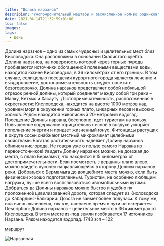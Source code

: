 ```yaml
---
title: "Долина нарзанов"
descripion: "Умопомрочительный маштабы и бесчисленное кол-во родников"
date: 2021-08-14T21:32:59+03:00
toc: false
images:
tags:
  - День
---
```


Долина нарзанов – одно из самых чудесных и целительных мест близ Кисловодска. Она расположена в основании Скалистого хребта. Долина нарзанов, на поверхность которой через горные породы пробиваются источники обогащенной полезными веществами воды, находится южнее Кисловодска, в 36 километрах от его границы. В том случае, если целью посещения курортного города является лечение и выздоровление, достопримечательность следует посетить безоговорочно.
Долина нарзанов представляет собой небольшой отрезок речной долины, который соединяет между собой три реки – Малку, Кетмас и Хасауту. Достопримечательность, расположенная в окрестностях Кисловодска, находится на высоте 1000 метров над уровнем моря в окружении горных плато, шикарных лесов и высоких холмов. Рядом находится живописный 20-метровый водопад.
Посещение Долины нарзана, бесспорно, идет туристам на пользу. Повышенное содержание отрицательных ионов в воздухе ускоряет пополнение энергии и придает жизненный тонус. Фитонциды растущих в округе сосен снабжают местный микроклимат целебными свойствами. Богатая растительность наделяет Долину нарзанов обилием кислорода. Не говоря уже о пользе самого Нарзана из первоисточников!
Увидеть Долину нарзанов можно, не доезжая до места, с плато Бермамыт, что находится в 15 километрах от достопримечательности. Если посмотреть с вершины плато влево, можно увидеть кусочек направляющейся в сторону Долины нарзанов реки. Добраться с Бермамыта до волшебного места можно, если быть физически хорошо подготовленным. Туристам, не особенно любящим нагрузки, лучше всего воспользоваться автомобильными путями.
Добраться до Долины нарзанов можно быстро и удобно по проложенной цивилизованной дороге, которая следует из Кисловодска до Кабардино-Балкарии. Дорога не займет более получаса. К тому же, она очень живописна, так что, напрасно время в пути не потеряется.
Description:
Долина нарзанов – целительное место в 36 километрах от Кисловодска. В этом месте из-под земли пробивается 17 источников Нарзана. Рядом находится водопад.
1743 збп – 122


[маршрут](https://g.page/Park_Dolina_Narzanov?share)

![Нарзанная](/img/dolina-narzanov-700x467.jpg)
